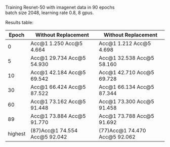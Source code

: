Training Resnet-50 with imagenet data in 90 epochs <br>
batch size 2048, learning rate 0.8, 8 gpus.

Results table:

| Epoch | Without Replacement | Without Replacement |
| --- | --- | --- |
| 0 | Acc@1 1.250 Acc@5 4.664 | Acc@1 1.212 Acc@5 4.698 |
| 5 | Acc@1 29.734 Acc@5 54.930 | Acc@1 32.538 Acc@5 58.160 |
| 10 | Acc@1 42.184 Acc@5 69.542 | Acc@1 42.710 Acc@5 69.728 |
| 30 | Acc@1 66.424 Acc@5 87.522 | Acc@1 66.134 Acc@5 87.344 |
| 60 | Acc@1 73.162 Acc@5 91.448 | Acc@1 73.300 Acc@5 91.458 |
| 89 | Acc@1 73.884 Acc@5 91.770 | Acc@1 73.788 Acc@5 91.692 |
| highest | (87)Acc@1 74.554 Acc@5 92.042 | (77)Acc@1 74.470 Acc@5 92.062 |
